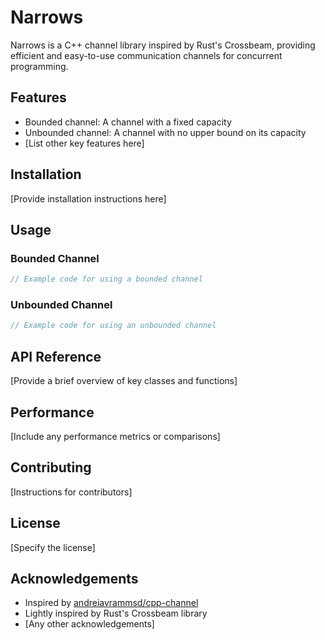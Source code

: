 # Narrows

Narrows is a C++ channel library inspired by Rust's Crossbeam, providing efficient and easy-to-use communication channels for concurrent programming.

## Features

- Bounded channel: A channel with a fixed capacity
- Unbounded channel: A channel with no upper bound on its capacity
- [List other key features here]

## Installation

[Provide installation instructions here]

## Usage

### Bounded Channel

```cpp
// Example code for using a bounded channel
```

### Unbounded Channel

```cpp
// Example code for using an unbounded channel
```

## API Reference

[Provide a brief overview of key classes and functions]

## Performance

[Include any performance metrics or comparisons]

## Contributing

[Instructions for contributors]

## License

[Specify the license]

## Acknowledgements

- Inspired by [andreiavrammsd/cpp-channel](https://github.com/andreiavrammsd/cpp-channel)
- Lightly inspired by Rust's Crossbeam library
- [Any other acknowledgements]
